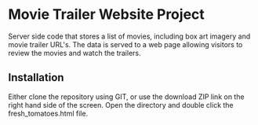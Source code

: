 # Movie Trailer Website Project
Server side code that stores a list of movies, including box art imagery and movie trailer URL's. The data is served to a web page allowing visitors to review the movies and watch the trailers.
## Installation
Either clone the repository using GIT, or use the download ZIP link on the right hand side of the screen. Open the directory and double click the fresh_tomatoes.html file.